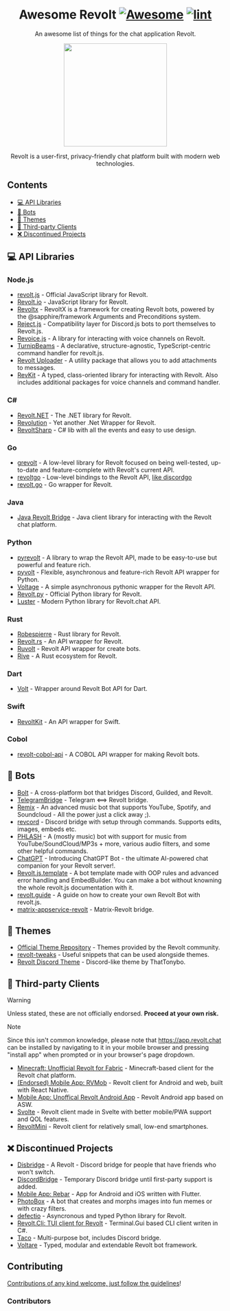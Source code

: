<div align="center">

<!-- title -->

<!--lint ignore no-dead-urls-->
# Awesome Revolt [![Awesome](https://awesome.re/badge.svg)](https://awesome.re) [![lint](https://github.com/revoltchat/awesome-revolt/actions/workflows/lint.yaml/badge.svg?branch=master)](https://github.com/revoltchat/awesome-revolt/actions/workflows/lint.yaml)

<!-- subtitle -->

An awesome list of things for the chat application Revolt.

<!-- image -->

<a href="https://revolt.chat" target="_blank" rel="noopener noreferrer">
  <img src="https://app.revolt.chat/assets/logo_round.png" height="240" />
</a>

<!-- description -->

Revolt is a user-first, privacy-friendly chat platform built with modern web technologies.

</div>

<!-- TOC -->

## Contents

- [💻 API Libraries](#-api-libraries)
- [🤖 Bots](#-bots)
- [🎨 Themes](#-themes)
- [🔧 Third-party Clients](#-third-party-clients)
- [❌ Discontinued Projects](#-discontinued-projects)

<!-- CONTENT -->

## 💻 API Libraries

### Node.js
- [revolt.js](https://www.npmjs.com/package/revolt.js) - Official JavaScript library for Revolt.
- [Revolt.io](https://github.com/revolt-io/revolt.io) - JavaScript library for Revolt.
- [Revoltx](https://github.com/kaname-png/revoltx) - RevoltX is a framework for creating Revolt bots, powered by the @sapphire/framework Arguments and Preconditions system.
- [Reject.js](https://github.com/revoltrejectorg/reject.js) - Compatibility layer for Discord.js bots to port themselves to Revolt.js.
- [Revoice.js](https://github.com/ShadowLp174/revoice.js) - A library for interacting with voice channels on Revolt.
- [TurnipBeams](https://github.com/lexisother/TurnipBeams) - A declarative, structure-agnostic, TypeScript-centric command handler for revolt.js.
- [Revolt Uploader](https://github.com/ShadowLp174/revolt-uploader) - A utility package that allows you to add attachments to messages.
- [RevKit](https://github.com/Revolt-Unofficial-Clients/revkit) - A typed, class-oriented library for interacting with Revolt. Also includes additional packages for voice channels and command handler.

### C#
- [Revolt.NET](https://www.nuget.org/packages/Revolt.Net/) - The .NET library for Revolt.
- [Revolution](https://github.com/li223/Revolution) - Yet another .Net Wrapper for Revolt.
- [RevoltSharp](https://github.com/xXBuilderBXx/RevoltSharp) - C# lib with all the events and easy to use design.

### Go
- [grevolt](https://github.com/InfinityBotList/grevolt) - A low-level library for Revolt focused on being well-tested, up-to-date and feature-complete with Revolt's current API.
- [revoltgo](https://github.com/sentinelb51/revoltgo) - Low-level bindings to the Revolt API, [like discordgo](https://github.com/bwmarrin/discordgo)
- [revolt.go](https://github.com/ben-forster/revolt) - Go wrapper for Revolt.

### Java
- [Java Revolt Bridge](https://github.com/jrvlt/jrv) - Java client library for interacting with the Revolt chat platform.

### Python
- [pyrevolt](https://github.com/GenericNerd/pyrevolt) - A library to wrap the Revolt API, made to be easy-to-use but powerful and feature rich.
- [pyvolt](https://github.com/MCausc78/pyvolt) - Flexible, asynchronous and feature-rich Revolt API wrapper for Python.
- [Voltage](https://github.com/EnokiUN/voltage) - A simple asynchronous pythonic wrapper for the Revolt API.
- [Revolt.py](https://github.com/revoltchat/revolt.py) - Official Python library for Revolt.
- [Luster](https://github.com/nerdguyahmad/luster) - Modern Python library for Revolt.chat API.

### Rust
- [Robespierre](https://github.com/dblanovschi/robespierre) - Rust library for Revolt.
- [Revolt.rs](https://github.com/AkiaCode/revolt.rs) - An API wrapper for Revolt.
- [Ruvolt](https://github.com/Arthur-Damasceno/ruvolt) - Revolt API wrapper for create bots.
- [Rive](https://crates.io/crates/rive) - A Rust ecosystem for Revolt.

### Dart
- [Volt](https://github.com/volt-framework/volt) - Wrapper around Revolt Bot API for Dart.

### Swift
- [RevoltKit](https://github.com/gulje/RevoltKit) - An API wrapper for Swift.

### Cobol
- [revolt-cobol-api](https://github.com/kabylake1/revolt-cobol-api) - A COBOL API wrapper for making Revolt bots.

## 🤖 Bots

- [Bolt](https://github.com/williamhorning/bolt) - A cross-platform bot that bridges Discord, Guilded, and Revolt.
- [TelegramBridge](https://github.com/o8z/TelegramBridge) - Telegram <==> Revolt bridge.
- [Remix](https://github.com/remix-bot/revolt) - An advanced music bot that supports YouTube, Spotify, and Soundcloud - All the power just a click away ;).
- [revcord](https://github.com/mayudev/revcord) - Discord bridge with setup through commands. Supports edits, images, embeds etc. 
- [PHLASH](https://github.com/itzTheMeow/revolt-phlash) - A (mostly music) bot with support for music from YouTube/SoundCloud/MP3s + more, various audio filters, and some other helpful commands.
- [ChatGPT](https://github.com/NoLogicAlan/ChatGPT) - Introducing ChatGPT Bot - the ultimate AI-powered chat companion for your Revolt server!.
- [Revolt.js.template](https://github.com/sympact06/revolt.js.template) - A bot template made with OOP rules and advanced error handling and EmbedBuilder. You can make a bot without knowning the whole revolt.js documentation with it.
- [revolt.guide](https://revolt.guide) - A guide on how to create your own Revolt Bot with revolt.js.
- [matrix-appservice-revolt](https://codeberg.org/austinhuang/matrix-appservice-revolt) - Matrix-Revolt bridge.

## 🎨 Themes

- [Official Theme Repository](https://github.com/revoltchat/themes) - Themes provided by the Revolt community.
- [revolt-tweaks](https://github.com/lo-kiss/revolt-tweaks) - Useful snippets that can be used alongside themes.
- [Revolt Discord Theme](https://github.com/ThatTonybo/Revolt-Discord-Theme) - Discord-like theme by ThatTonybo.

## 🔧 Third-party Clients

<!--lint ignore no-undefined-references-->
> [!WARNING]
> Unless stated, these are not officially endorsed. **Proceed at your own risk.**

<!--lint ignore no-undefined-references-->
> [!NOTE]
> Since this isn't common knowledge, please note that <https://app.revolt.chat> can be installed by navigating to it in your mobile browser and pressing "install app" when prompted or in your browser's page dropdown.

- [Minecraft: Unofficial Revolt for Fabric](https://rvf.infi.sh/) - Minecraft-based client for the Revolt chat platform.
- [(Endorsed) Mobile App: RVMob](https://github.com/revoltchat/rvmob) - Revolt client for Android and web, built with React Native.
- [Mobile App: Unoffical Revolt Android App](https://github.com/ashpotter/revolt-mobile) - Revolt Android app based on ASW.
- [Svolte](https://github.com/itzTheMeow/revolt-svolte) - Revolt client made in Svelte with better mobile/PWA support and QOL features.
- [RevoltMini](https://codeberg.org/amycatgirl/revoltmini) - Revolt client for relatively small, low-end smartphones.

## ❌ Discontinued Projects

- [Disbridge](https://github.com/itzTheMeow/Disbridge) - A Revolt - Discord bridge for people that have friends who won't switch.
- [DiscordBridge](https://github.com/Jan0660/Taco/tree/senpai/DiscordBridge) - Temporary Discord bridge until first-party support is added.
- [Mobile App: Rebar](https://github.com/jan-software-foundation/rebar) - App for Android and iOS written with Flutter.
- [PhotoBox](https://github.com/PhotoBoxPW/PhotoBoxRevolt) - A bot that creates and morphs images into fun memes or with crazy filters.
- [defectio](https://github.com/Darkflame72/defectio) - Asyncronous and typed Python library for Revolt.
- [Revolt.Cli: TUI client for Revolt](https://github.com/Jan0660/Revolt.Cli) - Terminal.Gui based CLI client writen in C#.
- [Taco](https://github.com/Jan0660/Taco) - Multi-purpose bot, includes Discord bridge.
- [Voltare](https://github.com/Dexare/Voltare) - Typed, modular and extendable Revolt bot framework.


<!-- END CONTENT -->

## Contributing

[Contributions of any kind welcome, just follow the guidelines](contributing.md)!

### Contributors

<!-- [Thanks goes to these contributors](https://github.com/insertish/awesome-revolt/graphs/contributors)! -->
